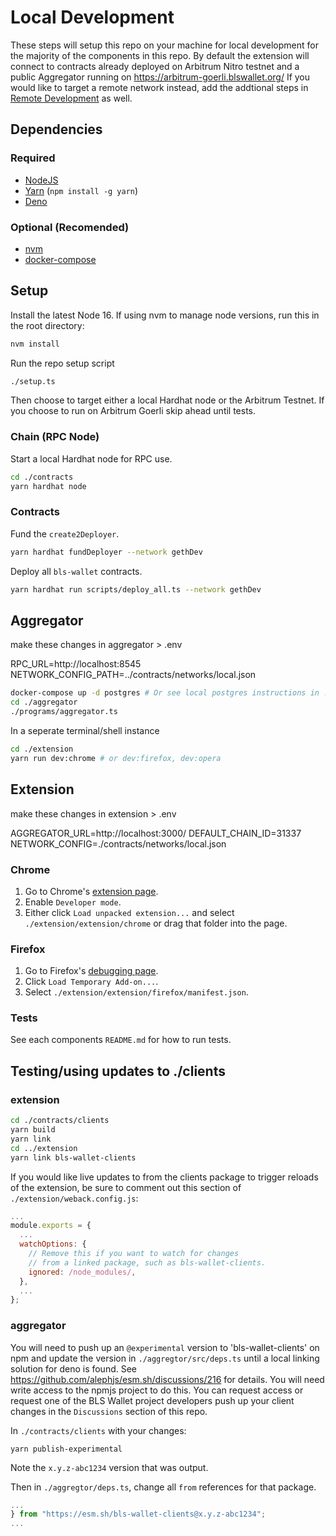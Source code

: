 # Local Development

These steps will setup this repo on your machine for local development for the
majority of the components in this repo. By default the extension will connect
to contracts already deployed on Arbitrum Nitro testnet and a public Aggregator
running on https://arbitrum-goerli.blswallet.org/ If you would like to target a
remote network instead, add the addtional steps in
[Remote Development](./remote_development.md) as well.

## Dependencies

### Required

- [NodeJS](https://nodejs.org)
- [Yarn](https://yarnpkg.com/getting-started/install) (`npm install -g yarn`)
- [Deno](https://deno.land/#installation)

### Optional (Recomended)

- [nvm](https://github.com/nvm-sh/nvm#installing-and-updating)
- [docker-compose](https://docs.docker.com/compose/install/)

## Setup

Install the latest Node 16. If using nvm to manage node versions, run this in
the root directory:

```sh
nvm install
```

Run the repo setup script

```sh
./setup.ts
```

Then choose to target either a local Hardhat node or the Arbitrum Testnet. If
you choose to run on Arbitrum Goerli skip ahead until tests.

### Chain (RPC Node)

Start a local Hardhat node for RPC use.

```sh
cd ./contracts
yarn hardhat node
```

### Contracts

Fund the `create2Deployer`.

```sh
yarn hardhat fundDeployer --network gethDev
```

Deploy all `bls-wallet` contracts.

```sh
yarn hardhat run scripts/deploy_all.ts --network gethDev
```

## Aggregator

make these changes in aggregator > .env

RPC_URL=http://localhost:8545
NETWORK_CONFIG_PATH=../contracts/networks/local.json

```sh
docker-compose up -d postgres # Or see local postgres instructions in ./aggregator/README.md#PostgreSQL
cd ./aggregator
./programs/aggregator.ts
```

In a seperate terminal/shell instance

```sh
cd ./extension
yarn run dev:chrome # or dev:firefox, dev:opera
```

## Extension

make these changes in extension > .env

AGGREGATOR_URL=http://localhost:3000/ DEFAULT_CHAIN_ID=31337
NETWORK_CONFIG=./contracts/networks/local.json

### Chrome

1. Go to Chrome's [extension page](chrome://extensions).
2. Enable `Developer mode`.
3. Either click `Load unpacked extension...` and select
   `./extension/extension/chrome` or drag that folder into the page.

### Firefox

1. Go to Firefox's [debugging page](about:debugging#/runtime/this-firefox).
2. Click `Load Temporary Add-on...`.
3. Select `./extension/extension/firefox/manifest.json`.

### Tests

See each components `README.md` for how to run tests.

## Testing/using updates to ./clients

### extension

```sh
cd ./contracts/clients
yarn build
yarn link
cd ../extension
yarn link bls-wallet-clients
```

If you would like live updates to from the clients package to trigger reloads of
the extension, be sure to comment out this section of
`./extension/weback.config.js`:

```javascript
...
module.exports = {
  ...
  watchOptions: {
    // Remove this if you want to watch for changes
    // from a linked package, such as bls-wallet-clients.
    ignored: /node_modules/,
  },
  ...
};
```

### aggregator

You will need to push up an `@experimental` version to 'bls-wallet-clients' on
npm and update the version in `./aggregtor/src/deps.ts` until a local linking
solution for deno is found. See
https://github.com/alephjs/esm.sh/discussions/216 for details. You will need
write access to the npmjs project to do this. You can request access or request
one of the BLS Wallet project developers push up your client changes in the
`Discussions` section of this repo.

In `./contracts/clients` with your changes:

```
yarn publish-experimental
```

Note the `x.y.z-abc1234` version that was output.

Then in `./aggregtor/deps.ts`, change all `from` references for that package.

```typescript
...
} from "https://esm.sh/bls-wallet-clients@x.y.z-abc1234";
...
```
